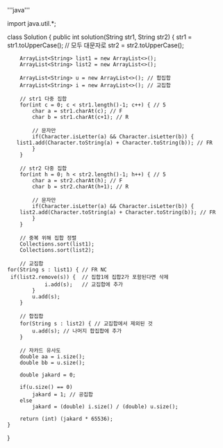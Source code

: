 '''java'''



import java.util.*;

class Solution {
    public int solution(String str1, String str2) {
		str1 = str1.toUpperCase(); // 모두 대문자로 
		str2 = str2.toUpperCase();
		
		ArrayList<String> list1 = new ArrayList<>();
		ArrayList<String> list2 = new ArrayList<>();

		ArrayList<String> u = new ArrayList<>(); // 합집합
		ArrayList<String> i = new ArrayList<>(); // 교집합

		// str1 다중 집합 
		for(int c = 0; c < str1.length()-1; c++) { // 5
			char a = str1.charAt(c); // F
			char b = str1.charAt(c+1); // R

			// 문자만
			if(Character.isLetter(a) && Character.isLetter(b)) {
       list1.add(Character.toString(a) + Character.toString(b)); // FR 
			}
		}

		// str2 다중 집합 
		for(int h = 0; h < str2.length()-1; h++) { // 5
			char a = str2.charAt(h); // F
			char b = str2.charAt(h+1); // R

			// 문자만 
			if(Character.isLetter(a) && Character.isLetter(b)) {
		list2.add(Character.toString(a) + Character.toString(b)); // FR
			}
        }

		// 중복 위해 집합 정렬
		Collections.sort(list1); 
		Collections.sort(list2);
		
		// 교집합 
	for(String s : list1) { // FR NC 
     if(list2.remove(s)) {  // 집합1에 집합2가 포함된다면 삭제
				i.add(s);   // 교집합에 추가 
			}
			u.add(s); 
		}
		
		// 합집합 
		for(String s : list2) { // 교집합에서 제외된 것 
			u.add(s); // 나머지 합집합에 추가 
		}
        
		// 자카드 유사도
		double aa = i.size();
		double bb = u.size();

   		double jakard = 0;
	
		if(u.size() == 0)
			jakard = 1;	// 공집합
		else
			jakard = (double) i.size() / (double) u.size();

		return (int) (jakard * 65536);
    }
}


